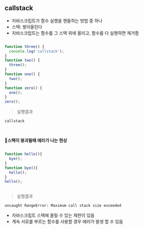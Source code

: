 ## callstack
-  자바스크립트가 함수 실행을 핸들하는 방법 중 하나
-  스택: 쌓아올린다
-  자바스크립트는 함수를 그 스택 위에 올리고, 함수를 다 실행하면 제거함

```javascript

function three() {
  console.log('callstack');
}
function two() {
  three();
}
function one() {
  two();
}
function zero() {
  one();
}
zero();

```

>실행결과
```
callstack
```

<br>

**📍스택이 붕괴될때 에러가 나는 현상**

```javascript

function hello(){
  bye();  
}
function bye(){
  hello();
}
hello();
 
 ```
 
 > 실행결과
 ```
 uncaught RangeError: Maximum call stack size exceeded

 ```
 - 자바스크립트 스택에 올릴 수 있는 제한이 있음
 - 계속 서로를 부르는 함수를 사용할 경우 에러가 발생 할 수 있음 
